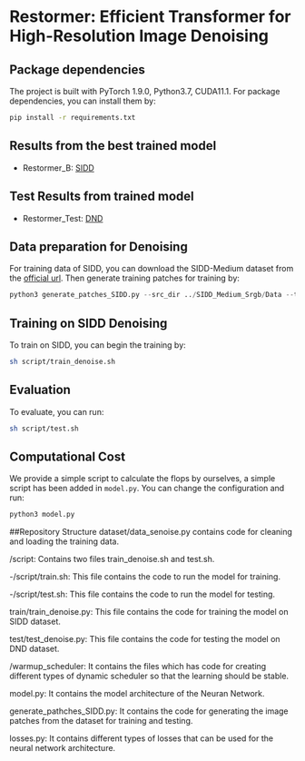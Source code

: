 # Restormer: Efficient Transformer for High-Resolution Image Denoising


## Package dependencies
The project is built with PyTorch 1.9.0, Python3.7, CUDA11.1. For package dependencies, you can install them by:
```bash
pip install -r requirements.txt
```

## Results from the best trained model
- Restormer_B: [SIDD](https://cloud.neuronsquare.com/s/6yEHYTRxDAmX2er)

## Test Results from trained model
- Restormer_Test: [DND](https://cloud.neuronsquare.com/s/xA9QbCMFTHxLrgg)


## Data preparation for Denoising 
For training data of SIDD, you can download the SIDD-Medium dataset from the [official url](https://www.eecs.yorku.ca/~kamel/sidd/dataset.php).
Then generate training patches for training by:
```python
python3 generate_patches_SIDD.py --src_dir ../SIDD_Medium_Srgb/Data --tar_dir ../datasets/denoising/sidd/train
```

## Training on SIDD Denoising
To train on SIDD, you can begin the training by:

```sh
sh script/train_denoise.sh
```

## Evaluation
To evaluate, you can run:

```sh
sh script/test.sh
```

## Computational Cost

We provide a simple script to calculate the flops by ourselves, a simple script has been added in `model.py`. You can change the configuration and run:

```python
python3 model.py
```


##Repository Structure
dataset/data_senoise.py contains code for cleaning and loading the training data.

/script: Contains two files train_denoise.sh and test.sh.

-/script/train.sh: This file contains the code to run the model for training.

-/script/test.sh: This file contains the code to run the model for testing.

train/train_denoise.py: This file contains the code for training the model on SIDD dataset.

test/test_denoise.py: This file contains the code for testing the model on DND dataset.


/warmup_scheduler: It contains the files which has code for creating different types of dynamic scheduler so that the learning should be stable.


model.py: It contains the model architecture of the Neuran Network.

generate_pathches_SIDD.py: It contains the code for generating the image patches from the dataset for training and testing.

losses.py: It contains different types of losses that can be used for the neural network architecture.



